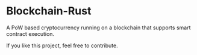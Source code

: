 # Blockchain-Rust
A PoW based cryptocurrency running on a blockchain that supports smart contract execution.

If you like this project, feel free to contribute. 
